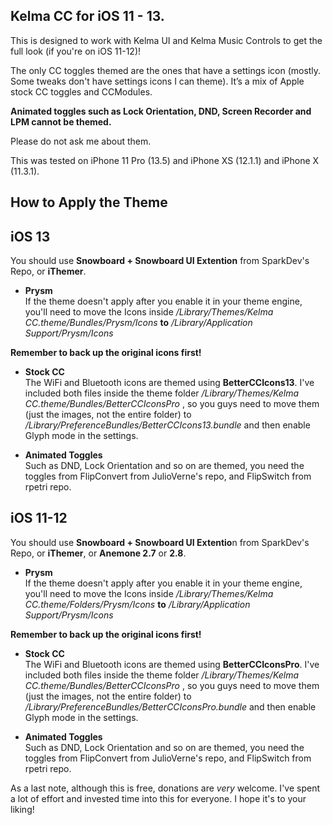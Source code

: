 

## Kelma CC for iOS 11 - 13.

This is designed to work with Kelma UI and Kelma Music Controls to get the full look (if you're on iOS 11-12)!<br/>

The only CC toggles themed are the ones that have a settings icon (mostly. Some tweaks don't have settings icons I can theme). It’s a mix of Apple stock CC toggles and CCModules.<br/>

**Animated toggles such as Lock Orientation, DND, Screen Recorder and LPM cannot be themed.**<br/>

Please do not ask me about them.<br/>

This was tested on iPhone 11 Pro (13.5) and iPhone XS (12.1.1) and iPhone X (11.3.1).<br/>

## How to Apply the Theme
## iOS 13

 You should use **Snowboard + Snowboard UI Extention** from SparkDev's Repo, or **iThemer**.<br/>

 - **Prysm**<br/>
 If the theme doesn't apply after you enable it in your theme engine, you'll need to move the Icons inside  */Library/Themes/Kelma CC.theme/Bundles/Prysm/Icons*   **to**   */Library/Application Support/Prysm/Icons*<br/>

**Remember to back up the original icons first!**<br/>

 - **Stock CC**<br/>
The WiFi and Bluetooth icons are themed using **BetterCCIcons13**. I've included both files inside the theme folder   */Library/Themes/Kelma CC.theme/Bundles/BetterCCIconsPro* , so you guys need to move them (just the images, not the entire folder) to   */Library/PreferenceBundles/BetterCCIcons13.bundle* and then enable Glyph mode in the settings.<br/>


 - **Animated Toggles**<br/>
Such as DND, Lock Orientation and so on are themed, you need the toggles from FlipConvert from JulioVerne's repo, and FlipSwitch from rpetri repo.<br/>


## iOS 11-12

You should use **Snowboard + Snowboard UI Extentio**n from SparkDev's Repo, or **iThemer**, or  **Anemone 2.7** or **2.8**.<br/>

  - **Prysm**<br/>
 If the theme doesn't apply after you enable it in your theme engine, you'll need to move the Icons inside  */Library/Themes/Kelma CC.theme/Folders/Prysm/Icons*   **to**   */Library/Application Support/Prysm/Icons*<br/>

**Remember to back up the original icons first!**<br/>

 - **Stock CC**<br/>
The WiFi and Bluetooth icons are themed using **BetterCCIconsPro**. I've included both files inside the theme folder   */Library/Themes/Kelma CC.theme/Bundles/BetterCCIconsPro* , so you guys need to move them (just the images, not the entire folder) to   */Library/PreferenceBundles/BetterCCIconsPro.bundle* and then enable Glyph mode in the settings.<br/>


 - **Animated Toggles**<br/>
Such as DND, Lock Orientation and so on are themed, you need the toggles from FlipConvert from JulioVerne's repo, and FlipSwitch from rpetri repo.<br/>


As a last note, although this is free, donations are *very* welcome. I've spent a lot of effort and invested time into this for everyone. I hope it's to your liking!
